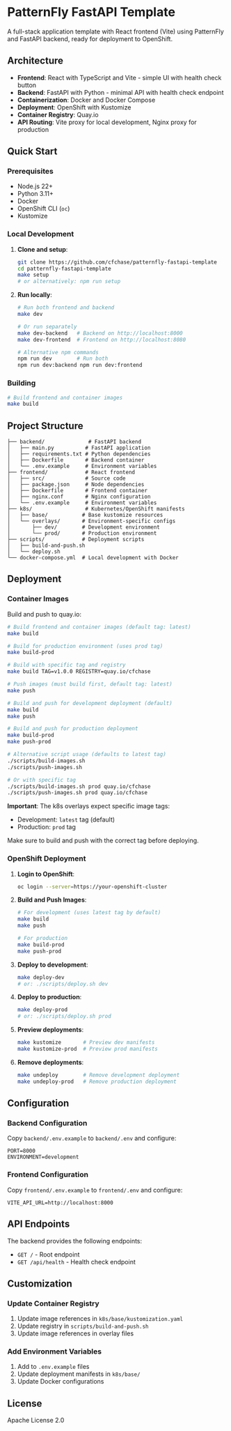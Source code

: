 # PatternFly FastAPI Template

A full-stack application template with React frontend (Vite) using PatternFly and FastAPI backend, ready for deployment to OpenShift.

## Architecture

- **Frontend**: React with TypeScript and Vite - simple UI with health check button
- **Backend**: FastAPI with Python - minimal API with health check endpoint
- **Containerization**: Docker and Docker Compose
- **Deployment**: OpenShift with Kustomize
- **Container Registry**: Quay.io
- **API Routing**: Vite proxy for local development, Nginx proxy for production

## Quick Start

### Prerequisites

- Node.js 22+
- Python 3.11+
- Docker
- OpenShift CLI (`oc`)
- Kustomize

### Local Development

1. **Clone and setup**:
   ```bash
   git clone https://github.com/cfchase/patternfly-fastapi-template
   cd patternfly-fastapi-template
   make setup
   # or alternatively: npm run setup
   ```

2. **Run locally**:
   ```bash
   # Run both frontend and backend
   make dev
   
   # Or run separately
   make dev-backend   # Backend on http://localhost:8000
   make dev-frontend  # Frontend on http://localhost:8080
   
   # Alternative npm commands
   npm run dev        # Run both
   npm run dev:backend npm run dev:frontend
   ```

### Building

```bash
# Build frontend and container images
make build
```

## Project Structure

```
├── backend/              # FastAPI backend
│   ├── main.py          # FastAPI application
│   ├── requirements.txt # Python dependencies
│   ├── Dockerfile       # Backend container
│   └── .env.example     # Environment variables
├── frontend/            # React frontend
│   ├── src/             # Source code
│   ├── package.json     # Node dependencies
│   ├── Dockerfile       # Frontend container
│   ├── nginx.conf       # Nginx configuration
│   └── .env.example     # Environment variables
├── k8s/                 # Kubernetes/OpenShift manifests
│   ├── base/           # Base kustomize resources
│   └── overlays/       # Environment-specific configs
│       ├── dev/        # Development environment
│       └── prod/       # Production environment
├── scripts/            # Deployment scripts
│   ├── build-and-push.sh
│   └── deploy.sh
└── docker-compose.yml  # Local development with Docker
```

## Deployment

### Container Images

Build and push to quay.io:

```bash
# Build frontend and container images (default tag: latest)
make build

# Build for production environment (uses prod tag)
make build-prod

# Build with specific tag and registry
make build TAG=v1.0.0 REGISTRY=quay.io/cfchase

# Push images (must build first, default tag: latest)
make push

# Build and push for development deployment (default)
make build
make push

# Build and push for production deployment
make build-prod
make push-prod

# Alternative script usage (defaults to latest tag)
./scripts/build-images.sh
./scripts/push-images.sh

# Or with specific tag
./scripts/build-images.sh prod quay.io/cfchase
./scripts/push-images.sh prod quay.io/cfchase
```

**Important**: The k8s overlays expect specific image tags:
- Development: `latest` tag (default)
- Production: `prod` tag

Make sure to build and push with the correct tag before deploying.

### OpenShift Deployment

1. **Login to OpenShift**:
   ```bash
   oc login --server=https://your-openshift-cluster
   ```

2. **Build and Push Images**:
   ```bash
   # For development (uses latest tag by default)
   make build
   make push
   
   # For production
   make build-prod
   make push-prod
   ```

3. **Deploy to development**:
   ```bash
   make deploy-dev
   # or: ./scripts/deploy.sh dev
   ```

4. **Deploy to production**:
   ```bash
   make deploy-prod
   # or: ./scripts/deploy.sh prod
   ```

5. **Preview deployments**:
   ```bash
   make kustomize       # Preview dev manifests
   make kustomize-prod  # Preview prod manifests
   ```

6. **Remove deployments**:
   ```bash
   make undeploy        # Remove development deployment
   make undeploy-prod   # Remove production deployment
   ```

## Configuration

### Backend Configuration

Copy `backend/.env.example` to `backend/.env` and configure:

```env
PORT=8000
ENVIRONMENT=development
```

### Frontend Configuration

Copy `frontend/.env.example` to `frontend/.env` and configure:

```env
VITE_API_URL=http://localhost:8000
```

## API Endpoints

The backend provides the following endpoints:

- `GET /` - Root endpoint
- `GET /api/health` - Health check endpoint

## Customization

### Update Container Registry

1. Update image references in `k8s/base/kustomization.yaml`
2. Update registry in `scripts/build-and-push.sh`
3. Update image references in overlay files

### Add Environment Variables

1. Add to `.env.example` files
2. Update deployment manifests in `k8s/base/`
3. Update Docker configurations

## License

Apache License 2.0